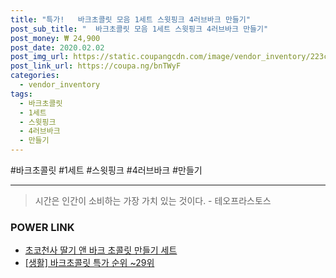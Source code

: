 ```yaml
--- 
title: "특가!   바크초콜릿 모음 1세트 스윗핑크 4러브바크 만들기" 
post_sub_title: "  바크초콜릿 모음 1세트 스윗핑크 4러브바크 만들기" 
post_money: ₩ 24,900 
post_date: 2020.02.02 
post_img_url: https://static.coupangcdn.com/image/vendor_inventory/223c/dd096d5c397d245956c3f97e81aedaa35d444c6e6405201adc97a1f06b0d.JPG 
post_link_url: https://coupa.ng/bnTWyF 
categories: 
  - vendor_inventory 
tags: 
  - 바크초콜릿 
  - 1세트 
  - 스윗핑크 
  - 4러브바크 
  - 만들기 
--- 
```

  #바크초콜릿 #1세트 #스윗핑크 #4러브바크 #만들기 
<hr> 

> 시간은 인간이 소비하는 가장 가치 있는 것이다. - 테오프라스토스 


### POWER LINK

* <a href="https://blog.naver.com/santokki14/221786400663" target="_blank">초코천사 딸기 앤 바크 초콜릿 만들기 세트</a>
* <a href="https://blog.naver.com/sakai111/221793132303" target="_blank"> [생활] 바크초콜릿 특가 순위 ~29위</a>
